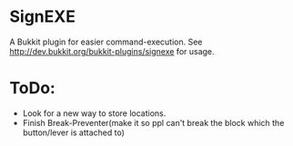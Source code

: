 SignEXE
=======

A Bukkit plugin for easier command-execution. See http://dev.bukkit.org/bukkit-plugins/signexe for usage.


ToDo:
=====
- Look for a new way to store locations.
- Finish Break-Preventer(make it so ppl can't break the block which the button/lever is attached to)
